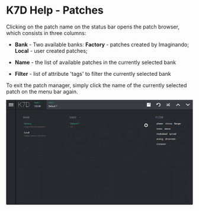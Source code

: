 # K7D Help - Patches

Clicking on the patch name on the status bar opens the patch browser, which consists in three columns:

- **Bank** - Two available banks: **Factory** - patches created by Imaginando; **Local** - user created patches;

- **Name** - the list of available patches in the currently selected bank

- **Filter** - list of attribute 'tags' to filter the currently selected bank

To exit the patch manager, simply click the name of the currently selected patch on the menu bar again.

<img src="/k7d/images/patch-manager.png" alt="K7D Patch Manager" style="padding: 0px; bottom-padding: 0px" />
